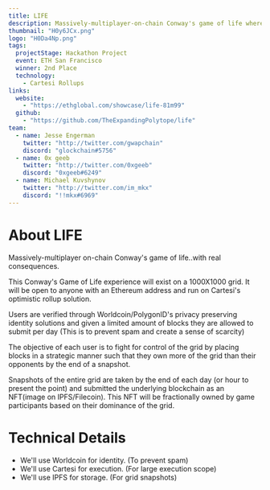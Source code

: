 ```yaml
---
title: LIFE
description: Massively-multiplayer-on-chain Conway's game of life where user's fight for dominance of a 1000X1000 grid.
thumbnail: "H0y6JCx.png"
logo: "H0Da4Np.png"
tags:
  projectStage: Hackathon Project
  event: ETH San Francisco
  winner: 2nd Place
  technology:
    - Cartesi Rollups
links:
  website:
    - "https://ethglobal.com/showcase/life-81m99"
  github:
    - "https://github.com/TheExpandingPolytope/life"
team:
  - name: Jesse Engerman
    twitter: "http://twitter.com/gwapchain"
    discord: "glockchain#5756"
  - name: 0x geeb
    twitter: "http://twitter.com/0xgeeb"
    discord: "0xgeeb#6249"
  - name: Michael Kuvshynov
    twitter: "http://twitter.com/im_mkx"
    discord: "!!mkx#6969"
---
```


# About LIFE

Massively-multiplayer on-chain Conway's game of life..with real consequences.

This Conway's Game of Life experience will exist on a 1000X1000 grid. It will be open to anyone with an Ethereum address and run on Cartesi's optimistic rollup solution.

Users are verified through Worldcoin/PolygonID's privacy preserving identity solutions and given a limited amount of blocks they are allowed to submit per day (This is to prevent spam and create a sense of scarcity)

The objective of each user is to fight for control of the grid by placing blocks in a strategic manner such that they own more of the grid than their opponents by the end of a snapshot.

Snapshots of the entire grid are taken by the end of each day (or hour to present the point) and submitted the underlying blockchain as an NFT(image on IPFS/Filecoin). This NFT will be fractionally owned by game participants based on their dominance of the grid.

# Technical Details

- We'll use Worldcoin for identity. (To prevent spam)
- We'll use Cartesi for execution. (For large execution scope)
- We'll use IPFS for storage. (For grid snapshots)
